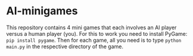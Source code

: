 # AI-minigames

This repository contains 4 mini games that each involves an AI player versus a human player (you). For this to work you need to install PyGame: `pip install pygame`. Then for each game, all you need is to type `python main.py` in the respective directory of the game. 

